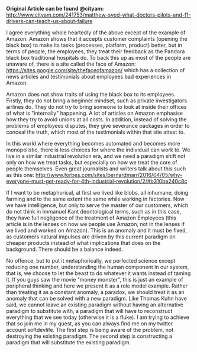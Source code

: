 **Original Article can be found @cityam:** http://www.cityam.com/241753/matthew-syed-what-doctors-pilots-and-f1-drivers-can-teach-us-about-failure

I agree everything whole heartedly of the above except of the example of Amazon. Amazon shows that it accepts customer complaints (opening the black box) to make its tasks (processes, platform, product) better, but in terms of people, the employees, they treat their feedback as the Pandora black box traditional hospitals do. To back this up as most of the people are unaware of, there is a site called the face of Amazon: https://sites.google.com/site/thefaceofamazon/ which has a collection of news articles and testimonials about employees bad experiences in Amazon. 

Amazon does not show traits of using the black box to its employees. Firstly, they do not bring a beginner mindset, such as private investigators airlines do. They do not try to bring someone to look at inside their offices of what is "internally" happening. A lot of articles on Amazon emphasise how they try to avoid unions at all costs. In addition, instead of solving the problems of employees disputes, they give severance packages in order to conceal the truth, which most of the testimonials within that site attest to.

In this world where everything becomes automated and becomes more monopolistic, there is less choices for where the individual can work to. We live in a similar industrial revolution era, and we need a paradigm shift not only on how we treat tasks, but especially on how we treat the core of people themselves. Even great journalists and writers talk about this such as this one: http://www.forbes.com/sites/bernardmarr/2016/04/05/why-everyone-must-get-ready-for-4th-industrial-revolution/2/#b310be240c8c

If I want to be metaphorical, at first we lived like blobs, all inhumane, doing farming and to the same extent the same while working in factories. Now we have intelligence, but only to serve the master of our customers, which do not think in Immanuel Kant deontological terms, such as in this case, they have full negligence of the treatment of Amazon Employees (this article is in the lenses on how we people use Amazon, not in the lenses if we lived and worked on Amazon). This is an anomaly and it must be fixed, as customers natural impulses are driven by this current paradigm on cheaper products instead of what implications that does on the background. There should be a balance indeed.

No offence, but to put it metaphorically, we perfected science except reducing one number, understanding the human component in our system, that is, we choose to let the beast to do whatever it wants instead of taming it. If you guys saw the movie "money monster", this is just an example of peripheral thinking and here we present it as a role model example. Rather than treating it as a constant anomaly, a paradox, we should treat it as an anomaly that can be solved with a new paradigm. Like Thomas Kuhn have said, we cannot leave an existing paradigm without having an alternative paradigm to substitute with, a paradigm that will have to reconstruct everything that we see today (otherwise it is a fluke). I am trying to achieve that so join me in my quest, as you can always find me on my twitter account softdevlife.  The first step is being aware of the problem, not destroying the existing paradigm. The second step is constructing a paradigm that will substitute the existing paradigm.
